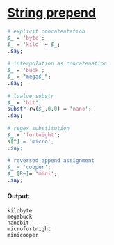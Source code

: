 [1]: https://rosettacode.org/wiki/String_prepend

# [String prepend][1]

```perl
# explicit concatentation
$_ = 'byte';
$_ = 'kilo' ~ $_;
.say;
 
# interpolation as concatenation
$_ = 'buck';
$_ = "mega$_";
.say;
 
# lvalue substr
$_ = 'bit';
substr-rw($_,0,0) = 'nano';
.say;
 
# regex substitution
$_ = 'fortnight';
s[^] = 'micro';
.say;
 
# reversed append assignment
$_ = 'cooper'; 
$_ [R~]= 'mini';
.say;
```

#### Output:
```
kilobyte
megabuck
nanobit
microfortnight
minicooper
```